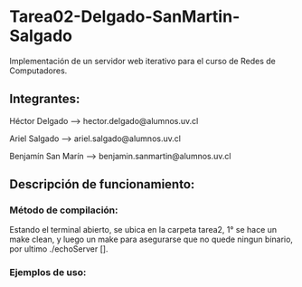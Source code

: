 # Tarea02-Delgado-SanMartin-Salgado

<p>Implementación de un servidor web iterativo para el curso de Redes de Computadores.</p>

<h2>Integrantes:</h2>
  <p>Héctor Delgado --> hector.delgado@alumnos.uv.cl </p>
  <p>Ariel Salgado --> ariel.salgado@alumnos.uv.cl </p>
  <p>Benjamín San Marín --> benjamin.sanmartin@alumnos.uv.cl </p>
<h2>Descripción de funcionamiento:</h2>
  <p></p>
  <h3>Método de compilación:</h3>
    <p>Estando el terminal abierto, se ubica en la carpeta tarea2, 1° se hace un make clean, y luego un make para asegurarse que no quede ningun binario, por ultimo ./echoServer [<serverPort>].</p>
  <h3>Ejemplos de uso:</h3>
  <h3>  
    <p></p>
